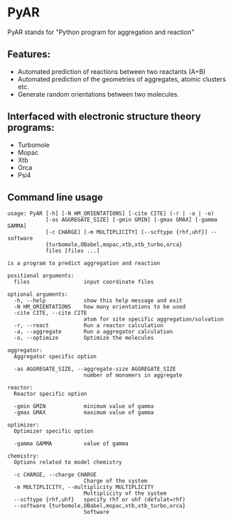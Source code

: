 # PyAR
PyAR stands for "Python program for aggregation and reaction"

## Features:
* Automated prediction of reactions between two reactants (A+B)
* Automated prediction of the geometries of aggregates, atomic clusters etc.
* Generate random orientations between two molecules.

## Interfaced with electronic structure theory programs:
- Turbomole
- Mopac
- Xtb
- Orca
- Psi4

## Command line usage
```
usage: PyAR [-h] [-N HM_ORIENTATIONS] [-cite CITE] (-r | -a | -o)
            [-as AGGREGATE_SIZE] [-gmin GMIN] [-gmax GMAX] [-gamma GAMMA]
            [-c CHARGE] [-m MULTIPLICITY] [--scftype {rhf,uhf}] --software
            {turbomole,OBabel,mopac,xtb,xtb_turbo,orca}
            files [files ...]

is a program to predict aggregation and reaction

positional arguments:
  files                 input coordinate files

optional arguments:
  -h, --help            show this help message and exit
  -N HM_ORIENTATIONS    how many orientations to be used
  -cite CITE, --cite CITE
                        atom for site specific aggregation/solvation
  -r, --react           Run a reactor calculation
  -a, --aggregate       Run a aggregator calculation
  -o, --optimize        Optimize the molecules

aggregator:
  Aggregator specific option

  -as AGGREGATE_SIZE, --aggregate-size AGGREGATE_SIZE
                        number of monomers in aggregate

reactor:
  Reactor specific option

  -gmin GMIN            minimum value of gamma
  -gmax GMAX            maximum value of gamma

optimizer:
  Optimizer specific option

  -gamma GAMMA          value of gamma

chemistry:
  Options related to model chemistry

  -c CHARGE, --charge CHARGE
                        Charge of the system
  -m MULTIPLICITY, --multiplicity MULTIPLICITY
                        Multiplicity of the system
  --scftype {rhf,uhf}   specify rhf or uhf (defulat=rhf)
  --software {turbomole,OBabel,mopac,xtb,xtb_turbo,orca}
                        Software
```
